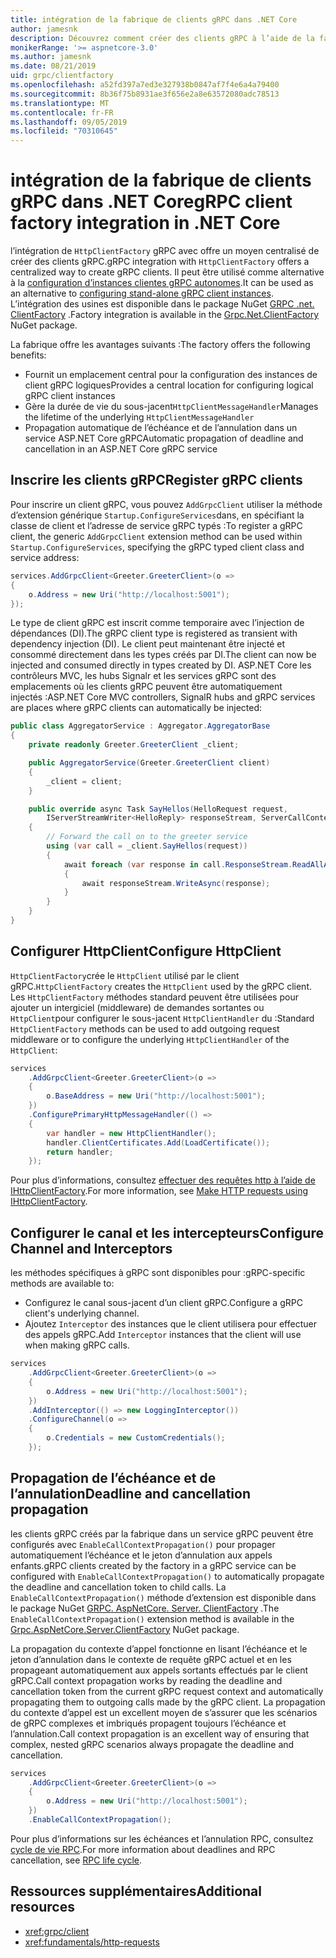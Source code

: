 ```yaml
---
title: intégration de la fabrique de clients gRPC dans .NET Core
author: jamesnk
description: Découvrez comment créer des clients gRPC à l’aide de la fabrique de clients.
monikerRange: '>= aspnetcore-3.0'
ms.author: jamesnk
ms.date: 08/21/2019
uid: grpc/clientfactory
ms.openlocfilehash: a52fd397a7ed3e327938b0847af7f4e6a4a79400
ms.sourcegitcommit: 8b36f75b8931ae3f656e2a8e63572080adc78513
ms.translationtype: MT
ms.contentlocale: fr-FR
ms.lasthandoff: 09/05/2019
ms.locfileid: "70310645"
---
```

# <a name="grpc-client-factory-integration-in-net-core"></a><span data-ttu-id="03e6b-103">intégration de la fabrique de clients gRPC dans .NET Core</span><span class="sxs-lookup"><span data-stu-id="03e6b-103">gRPC client factory integration in .NET Core</span></span>

<span data-ttu-id="03e6b-104">l’intégration de `HttpClientFactory` gRPC avec offre un moyen centralisé de créer des clients gRPC.</span><span class="sxs-lookup"><span data-stu-id="03e6b-104">gRPC integration with `HttpClientFactory` offers a centralized way to create gRPC clients.</span></span> <span data-ttu-id="03e6b-105">Il peut être utilisé comme alternative à la [configuration d’instances clientes gRPC autonomes](xref:grpc/client).</span><span class="sxs-lookup"><span data-stu-id="03e6b-105">It can be used as an alternative to [configuring stand-alone gRPC client instances](xref:grpc/client).</span></span> <span data-ttu-id="03e6b-106">L’intégration des usines est disponible dans le package NuGet [GRPC .net. ClientFactory](https://www.nuget.org/packages/Grpc.Net.ClientFactory) .</span><span class="sxs-lookup"><span data-stu-id="03e6b-106">Factory integration is available in the [Grpc.Net.ClientFactory](https://www.nuget.org/packages/Grpc.Net.ClientFactory) NuGet package.</span></span>

<span data-ttu-id="03e6b-107">La fabrique offre les avantages suivants :</span><span class="sxs-lookup"><span data-stu-id="03e6b-107">The factory offers the following benefits:</span></span>

* <span data-ttu-id="03e6b-108">Fournit un emplacement central pour la configuration des instances de client gRPC logiques</span><span class="sxs-lookup"><span data-stu-id="03e6b-108">Provides a central location for configuring logical gRPC client instances</span></span>
* <span data-ttu-id="03e6b-109">Gère la durée de vie du sous-jacent`HttpClientMessageHandler`</span><span class="sxs-lookup"><span data-stu-id="03e6b-109">Manages the lifetime of the underlying `HttpClientMessageHandler`</span></span>
* <span data-ttu-id="03e6b-110">Propagation automatique de l’échéance et de l’annulation dans un service ASP.NET Core gRPC</span><span class="sxs-lookup"><span data-stu-id="03e6b-110">Automatic propagation of deadline and cancellation in an ASP.NET Core gRPC service</span></span>

## <a name="register-grpc-clients"></a><span data-ttu-id="03e6b-111">Inscrire les clients gRPC</span><span class="sxs-lookup"><span data-stu-id="03e6b-111">Register gRPC clients</span></span>

<span data-ttu-id="03e6b-112">Pour inscrire un client gRPC, vous pouvez `AddGrpcClient` utiliser la méthode d’extension générique `Startup.ConfigureServices`dans, en spécifiant la classe de client et l’adresse de service gRPC typés :</span><span class="sxs-lookup"><span data-stu-id="03e6b-112">To register a gRPC client, the generic `AddGrpcClient` extension method can be used within `Startup.ConfigureServices`, specifying the gRPC typed client class and service address:</span></span>

```csharp
services.AddGrpcClient<Greeter.GreeterClient>(o =>
{
    o.Address = new Uri("http://localhost:5001");
});
```

<span data-ttu-id="03e6b-113">Le type de client gRPC est inscrit comme temporaire avec l’injection de dépendances (DI).</span><span class="sxs-lookup"><span data-stu-id="03e6b-113">The gRPC client type is registered as transient with dependency injection (DI).</span></span> <span data-ttu-id="03e6b-114">Le client peut maintenant être injecté et consommé directement dans les types créés par DI.</span><span class="sxs-lookup"><span data-stu-id="03e6b-114">The client can now be injected and consumed directly in types created by DI.</span></span> <span data-ttu-id="03e6b-115">ASP.NET Core les contrôleurs MVC, les hubs Signalr et les services gRPC sont des emplacements où les clients gRPC peuvent être automatiquement injectés :</span><span class="sxs-lookup"><span data-stu-id="03e6b-115">ASP.NET Core MVC controllers, SignalR hubs and gRPC services are places where gRPC clients can automatically be injected:</span></span>

```csharp
public class AggregatorService : Aggregator.AggregatorBase
{
    private readonly Greeter.GreeterClient _client;

    public AggregatorService(Greeter.GreeterClient client)
    {
        _client = client;
    }

    public override async Task SayHellos(HelloRequest request,
        IServerStreamWriter<HelloReply> responseStream, ServerCallContext context)
    {
        // Forward the call on to the greeter service
        using (var call = _client.SayHellos(request))
        {
            await foreach (var response in call.ResponseStream.ReadAllAsync())
            {
                await responseStream.WriteAsync(response);
            }
        }
    }
}
```

## <a name="configure-httpclient"></a><span data-ttu-id="03e6b-116">Configurer HttpClient</span><span class="sxs-lookup"><span data-stu-id="03e6b-116">Configure HttpClient</span></span>

<span data-ttu-id="03e6b-117">`HttpClientFactory`crée le `HttpClient` utilisé par le client gRPC.</span><span class="sxs-lookup"><span data-stu-id="03e6b-117">`HttpClientFactory` creates the `HttpClient` used by the gRPC client.</span></span> <span data-ttu-id="03e6b-118">Les `HttpClientFactory` méthodes standard peuvent être utilisées pour ajouter un intergiciel (middleware) de demandes sortantes ou `HttpClient`pour configurer le sous-jacent `HttpClientHandler` du :</span><span class="sxs-lookup"><span data-stu-id="03e6b-118">Standard `HttpClientFactory` methods can be used to add outgoing request middleware or to configure the underlying `HttpClientHandler` of the `HttpClient`:</span></span>

```csharp
services
    .AddGrpcClient<Greeter.GreeterClient>(o =>
    {
        o.BaseAddress = new Uri("http://localhost:5001");
    })
    .ConfigurePrimaryHttpMessageHandler(() =>
    {
        var handler = new HttpClientHandler();
        handler.ClientCertificates.Add(LoadCertificate());
        return handler;
    });
```

<span data-ttu-id="03e6b-119">Pour plus d’informations, consultez [effectuer des requêtes http à l’aide de IHttpClientFactory](xref:fundamentals/http-requests).</span><span class="sxs-lookup"><span data-stu-id="03e6b-119">For more information, see [Make HTTP requests using IHttpClientFactory](xref:fundamentals/http-requests).</span></span>

## <a name="configure-channel-and-interceptors"></a><span data-ttu-id="03e6b-120">Configurer le canal et les intercepteurs</span><span class="sxs-lookup"><span data-stu-id="03e6b-120">Configure Channel and Interceptors</span></span>

<span data-ttu-id="03e6b-121">les méthodes spécifiques à gRPC sont disponibles pour :</span><span class="sxs-lookup"><span data-stu-id="03e6b-121">gRPC-specific methods are available to:</span></span>

* <span data-ttu-id="03e6b-122">Configurez le canal sous-jacent d’un client gRPC.</span><span class="sxs-lookup"><span data-stu-id="03e6b-122">Configure a gRPC client's underlying channel.</span></span>
* <span data-ttu-id="03e6b-123">Ajoutez `Interceptor` des instances que le client utilisera pour effectuer des appels gRPC.</span><span class="sxs-lookup"><span data-stu-id="03e6b-123">Add `Interceptor` instances that the client will use when making gRPC calls.</span></span>

```csharp
services
    .AddGrpcClient<Greeter.GreeterClient>(o =>
    {
        o.Address = new Uri("http://localhost:5001");
    })
    .AddInterceptor(() => new LoggingInterceptor())
    .ConfigureChannel(o =>
    {
        o.Credentials = new CustomCredentials();
    });
```

## <a name="deadline-and-cancellation-propagation"></a><span data-ttu-id="03e6b-124">Propagation de l’échéance et de l’annulation</span><span class="sxs-lookup"><span data-stu-id="03e6b-124">Deadline and cancellation propagation</span></span>

<span data-ttu-id="03e6b-125">les clients gRPC créés par la fabrique dans un service gRPC peuvent être configurés avec `EnableCallContextPropagation()` pour propager automatiquement l’échéance et le jeton d’annulation aux appels enfants.</span><span class="sxs-lookup"><span data-stu-id="03e6b-125">gRPC clients created by the factory in a gRPC service can be configured with `EnableCallContextPropagation()` to automatically propagate the deadline and cancellation token to child calls.</span></span> <span data-ttu-id="03e6b-126">La `EnableCallContextPropagation()` méthode d’extension est disponible dans le package NuGet [GRPC. AspNetCore. Server. ClientFactory](https://www.nuget.org/packages/Grpc.AspNetCore.Server.ClientFactory) .</span><span class="sxs-lookup"><span data-stu-id="03e6b-126">The `EnableCallContextPropagation()` extension method is available in the [Grpc.AspNetCore.Server.ClientFactory](https://www.nuget.org/packages/Grpc.AspNetCore.Server.ClientFactory) NuGet package.</span></span>

<span data-ttu-id="03e6b-127">La propagation du contexte d’appel fonctionne en lisant l’échéance et le jeton d’annulation dans le contexte de requête gRPC actuel et en les propageant automatiquement aux appels sortants effectués par le client gRPC.</span><span class="sxs-lookup"><span data-stu-id="03e6b-127">Call context propagation works by reading the deadline and cancellation token from the current gRPC request context and automatically propagating them to outgoing calls made by the gRPC client.</span></span> <span data-ttu-id="03e6b-128">La propagation du contexte d’appel est un excellent moyen de s’assurer que les scénarios de gRPC complexes et imbriqués propagent toujours l’échéance et l’annulation.</span><span class="sxs-lookup"><span data-stu-id="03e6b-128">Call context propagation is an excellent way of ensuring that complex, nested gRPC scenarios always propagate the deadline and cancellation.</span></span>

```csharp
services
    .AddGrpcClient<Greeter.GreeterClient>(o =>
    {
        o.Address = new Uri("http://localhost:5001");
    })
    .EnableCallContextPropagation();
```

<span data-ttu-id="03e6b-129">Pour plus d’informations sur les échéances et l’annulation RPC, consultez [cycle de vie RPC](https://www.grpc.io/docs/guides/concepts/#rpc-life-cycle).</span><span class="sxs-lookup"><span data-stu-id="03e6b-129">For more information about deadlines and RPC cancellation, see [RPC life cycle](https://www.grpc.io/docs/guides/concepts/#rpc-life-cycle).</span></span>

## <a name="additional-resources"></a><span data-ttu-id="03e6b-130">Ressources supplémentaires</span><span class="sxs-lookup"><span data-stu-id="03e6b-130">Additional resources</span></span>

* <xref:grpc/client>
* <xref:fundamentals/http-requests>
